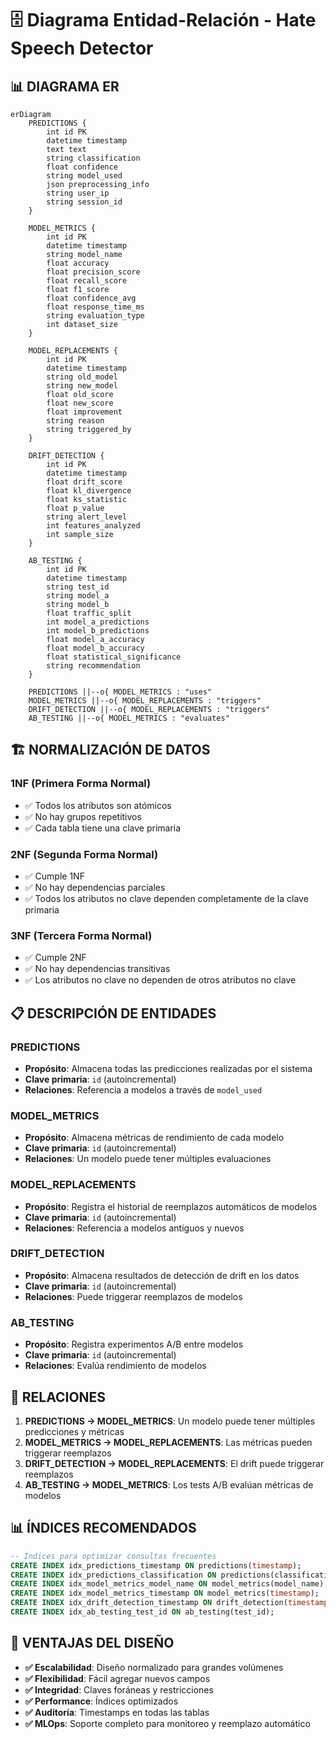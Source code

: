 # 🗄️ Diagrama Entidad-Relación - Hate Speech Detector

## 📊 **DIAGRAMA ER**

```mermaid
erDiagram
    PREDICTIONS {
        int id PK
        datetime timestamp
        text text
        string classification
        float confidence
        string model_used
        json preprocessing_info
        string user_ip
        string session_id
    }
    
    MODEL_METRICS {
        int id PK
        datetime timestamp
        string model_name
        float accuracy
        float precision_score
        float recall_score
        float f1_score
        float confidence_avg
        float response_time_ms
        string evaluation_type
        int dataset_size
    }
    
    MODEL_REPLACEMENTS {
        int id PK
        datetime timestamp
        string old_model
        string new_model
        float old_score
        float new_score
        float improvement
        string reason
        string triggered_by
    }
    
    DRIFT_DETECTION {
        int id PK
        datetime timestamp
        float drift_score
        float kl_divergence
        float ks_statistic
        float p_value
        string alert_level
        int features_analyzed
        int sample_size
    }
    
    AB_TESTING {
        int id PK
        datetime timestamp
        string test_id
        string model_a
        string model_b
        float traffic_split
        int model_a_predictions
        int model_b_predictions
        float model_a_accuracy
        float model_b_accuracy
        float statistical_significance
        string recommendation
    }
    
    PREDICTIONS ||--o{ MODEL_METRICS : "uses"
    MODEL_METRICS ||--o{ MODEL_REPLACEMENTS : "triggers"
    DRIFT_DETECTION ||--o{ MODEL_REPLACEMENTS : "triggers"
    AB_TESTING ||--o{ MODEL_METRICS : "evaluates"
```

## 🏗️ **NORMALIZACIÓN DE DATOS**

### **1NF (Primera Forma Normal)**
- ✅ Todos los atributos son atómicos
- ✅ No hay grupos repetitivos
- ✅ Cada tabla tiene una clave primaria

### **2NF (Segunda Forma Normal)**
- ✅ Cumple 1NF
- ✅ No hay dependencias parciales
- ✅ Todos los atributos no clave dependen completamente de la clave primaria

### **3NF (Tercera Forma Normal)**
- ✅ Cumple 2NF
- ✅ No hay dependencias transitivas
- ✅ Los atributos no clave no dependen de otros atributos no clave

## 📋 **DESCRIPCIÓN DE ENTIDADES**

### **PREDICTIONS**
- **Propósito**: Almacena todas las predicciones realizadas por el sistema
- **Clave primaria**: `id` (autoincremental)
- **Relaciones**: Referencia a modelos a través de `model_used`

### **MODEL_METRICS**
- **Propósito**: Almacena métricas de rendimiento de cada modelo
- **Clave primaria**: `id` (autoincremental)
- **Relaciones**: Un modelo puede tener múltiples evaluaciones

### **MODEL_REPLACEMENTS**
- **Propósito**: Registra el historial de reemplazos automáticos de modelos
- **Clave primaria**: `id` (autoincremental)
- **Relaciones**: Referencia a modelos antiguos y nuevos

### **DRIFT_DETECTION**
- **Propósito**: Almacena resultados de detección de drift en los datos
- **Clave primaria**: `id` (autoincremental)
- **Relaciones**: Puede triggerar reemplazos de modelos

### **AB_TESTING**
- **Propósito**: Registra experimentos A/B entre modelos
- **Clave primaria**: `id` (autoincremental)
- **Relaciones**: Evalúa rendimiento de modelos

## 🔗 **RELACIONES**

1. **PREDICTIONS → MODEL_METRICS**: Un modelo puede tener múltiples predicciones y métricas
2. **MODEL_METRICS → MODEL_REPLACEMENTS**: Las métricas pueden triggerar reemplazos
3. **DRIFT_DETECTION → MODEL_REPLACEMENTS**: El drift puede triggerar reemplazos
4. **AB_TESTING → MODEL_METRICS**: Los tests A/B evalúan métricas de modelos

## 📊 **ÍNDICES RECOMENDADOS**

```sql
-- Índices para optimizar consultas frecuentes
CREATE INDEX idx_predictions_timestamp ON predictions(timestamp);
CREATE INDEX idx_predictions_classification ON predictions(classification);
CREATE INDEX idx_model_metrics_model_name ON model_metrics(model_name);
CREATE INDEX idx_model_metrics_timestamp ON model_metrics(timestamp);
CREATE INDEX idx_drift_detection_timestamp ON drift_detection(timestamp);
CREATE INDEX idx_ab_testing_test_id ON ab_testing(test_id);
```

## 🎯 **VENTAJAS DEL DISEÑO**

- **✅ Escalabilidad**: Diseño normalizado para grandes volúmenes
- **✅ Flexibilidad**: Fácil agregar nuevos campos
- **✅ Integridad**: Claves foráneas y restricciones
- **✅ Performance**: Índices optimizados
- **✅ Auditoría**: Timestamps en todas las tablas
- **✅ MLOps**: Soporte completo para monitoreo y reemplazo automático
